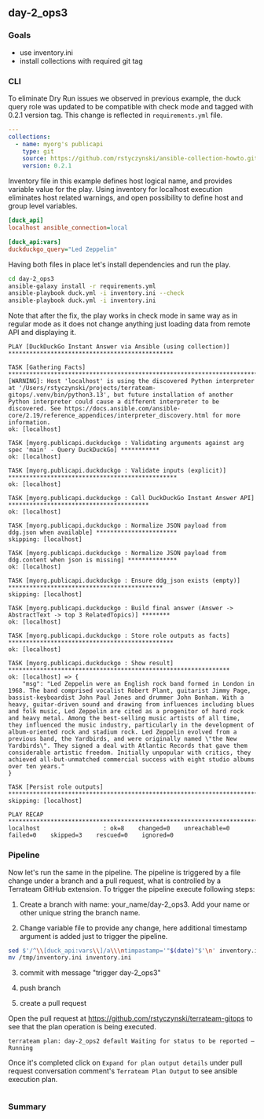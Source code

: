 ## day-2_ops3

### Goals

* use inventory.ini
* install collections with required git tag

### CLI

To eliminate Dry Run issues we observed in previous example, the duck query role was updated to be compatible with check mode and tagged with 0.2.1 version tag. This change is reflected in `requirements.yml` file.

```yml
---
collections:
  - name: myorg's publicapi
    type: git
    source: https://github.com/rstyczynski/ansible-collection-howto.git#/collections/ansible_collections/myorg/publicapi
    version: 0.2.1
```

Inventory file in this example defines host logical name, and provides variable value for the play. Using inventory for localhost execution eliminates host related warnings, and open possibility to define host and group level variables.

```ini
[duck_api]
localhost ansible_connection=local

[duck_api:vars]
duckduckgo_query="Led Zeppelin"
```

Having both files in place let's install dependencies and run the play.

```bash
cd day-2_ops3
ansible-galaxy install -r requirements.yml 
ansible-playbook duck.yml -i inventory.ini --check
ansible-playbook duck.yml -i inventory.ini
```

Note that after the fix, the play works in check mode in same way as in regular mode as it does not change anything just loading data from remote API and displaying it.

```text
PLAY [DuckDuckGo Instant Answer via Ansible (using collection)] ***********************************************

TASK [Gathering Facts] ****************************************************************************************
[WARNING]: Host 'localhost' is using the discovered Python interpreter at '/Users/rstyczynski/projects/terrateam-gitops/.venv/bin/python3.13', but future installation of another Python interpreter could cause a different interpreter to be discovered. See https://docs.ansible.com/ansible-core/2.19/reference_appendices/interpreter_discovery.html for more information.
ok: [localhost]

TASK [myorg.publicapi.duckduckgo : Validating arguments against arg spec 'main' - Query DuckDuckGo] ***********
ok: [localhost]

TASK [myorg.publicapi.duckduckgo : Validate inputs (explicit)] ************************************************
ok: [localhost]

TASK [myorg.publicapi.duckduckgo : Call DuckDuckGo Instant Answer API] ****************************************
ok: [localhost]

TASK [myorg.publicapi.duckduckgo : Normalize JSON payload from ddg.json when available] ***********************
skipping: [localhost]

TASK [myorg.publicapi.duckduckgo : Normalize JSON payload from ddg.content when json is missing] **************
ok: [localhost]

TASK [myorg.publicapi.duckduckgo : Ensure ddg_json exists (empty)] ********************************************
skipping: [localhost]

TASK [myorg.publicapi.duckduckgo : Build final answer (Answer -> AbstractText -> top 3 RelatedTopics)] ********
ok: [localhost]

TASK [myorg.publicapi.duckduckgo : Store role outputs as facts] ***********************************************
ok: [localhost]

TASK [myorg.publicapi.duckduckgo : Show result] ***************************************************************
ok: [localhost] => {
    "msg": "Led Zeppelin were an English rock band formed in London in 1968. The band comprised vocalist Robert Plant, guitarist Jimmy Page, bassist-keyboardist John Paul Jones and drummer John Bonham. With a heavy, guitar-driven sound and drawing from influences including blues and folk music, Led Zeppelin are cited as a progenitor of hard rock and heavy metal. Among the best-selling music artists of all time, they influenced the music industry, particularly in the development of album-oriented rock and stadium rock. Led Zeppelin evolved from a previous band, the Yardbirds, and were originally named \"the New Yardbirds\". They signed a deal with Atlantic Records that gave them considerable artistic freedom. Initially unpopular with critics, they achieved all-but-unmatched commercial success with eight studio albums over ten years."
}

TASK [Persist role outputs] ***********************************************************************************
skipping: [localhost]

PLAY RECAP ****************************************************************************************************
localhost                  : ok=8    changed=0    unreachable=0    failed=0    skipped=3    rescued=0    ignored=0
```

### Pipeline

Now let's run the same in the pipeline. The pipeline is triggered by a file change under a branch and a pull request, what is controlled by a Terrateam GitHub extension. To trigger the pipeline execute following steps:

1. Create a branch with name: your_name/day-2_ops3. Add your name or other unique string the branch name.

2. Change variable file to provide any change, here additional timestamp argument is added just to trigger the pipeline.

```bash
sed $'/^\\[duck_api:vars\\]/a\\\ntimpastamp='"$(date)"$'\n' inventory.ini > /tmp/inventory.ini
mv /tmp/inventory.ini inventory.ini
```

3. commit with message "trigger day-2_ops3"

4. push branch

5. create a pull request

Open the pull request at https://github.com/rstyczynski/terrateam-gitops to see that the plan operation is being executed.

```text
terrateam plan: day-2_ops2 default Waiting for status to be reported — Running
```

Once it's completed click on `Expand for plan output details` under pull request conversation comment's `Terrateam Plan Output` to see ansible execution plan.

```text
```


### Summary

